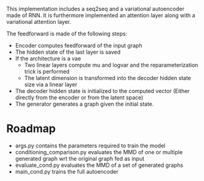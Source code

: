 This implementation includes a seq2seq and a variational autoencoder made of RNN.
It is furthermore implemented an attention layer along with a variational attention layer.

The feedforward is made of the following steps:
* Encoder computes feedforward of the input graph
* The hidden state of the last layer is saved
* If the architecture is a vae
    * Two linear layers compute mu and logvar and the reparameterization trick is performed
    * The latent dimension is transformed into the decoder hidden state size via a linear layer
* The decoder hidden state is initialized to the computed vector (Either directly from the encoder or from the latent space)
* The generator generates a graph given the initial state.

# Roadmap

* args.py contains the parameters required to train the model
* conditioning_comparison.py evaluates the MMD of one or multiple generated graph wrt the original graph fed as input
* evaluate_cond.py evaluates the MMD of a set of generated graphs
* main_cond.py trains the full autoencoder